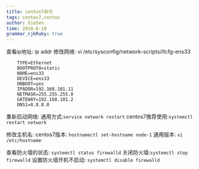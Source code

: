 ```yaml
---
title: centos7命令
tags: centos7,centos
author: XieSen
time: 2018-6-10 
grammar_cjkRuby: true
---
```


查看ip地址: ip addr
修改网络:
	vi /etc/sysconfig/network-scripts/ifcfg-ens33

``` shell
	TYPE=Ethernet
	BOOTPROTO=static
	NAME=ens33
	DEVICE=ens33
	ONBOOT=yes
	IPADDR=192.168.101.11
	NETMASK=255.255.255.0
	GATEWAY=192.168.101.2
	DNS1=8.8.8.8
```

重新启动网络:
	通用方式:`service network restart`
	centos7推荐使用:`systemctl restart network`

修改主机名:
	centos7版本: `hostnamectl set-hostname node-1`
	通用版本: `vi /etc/hostname`

查看防火墙的状态: `systemctl status firewalld`
关闭防火墙:`systemctl stop firewalld`
设置防火墙开机不启动: `systemctl disable firewalld`
